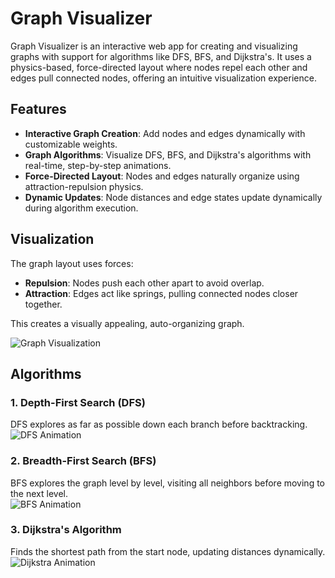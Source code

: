 # Graph Visualizer

Graph Visualizer is an interactive web app for creating and visualizing graphs with support for algorithms like DFS, BFS, and Dijkstra's. It uses a physics-based, force-directed layout where nodes repel each other and edges pull connected nodes, offering an intuitive visualization experience.

## Features

- **Interactive Graph Creation**: Add nodes and edges dynamically with customizable weights.
- **Graph Algorithms**: Visualize DFS, BFS, and Dijkstra's algorithms with real-time, step-by-step animations.
- **Force-Directed Layout**: Nodes and edges naturally organize using attraction-repulsion physics.
- **Dynamic Updates**: Node distances and edge states update dynamically during algorithm execution.

## Visualization

The graph layout uses forces:
- **Repulsion**: Nodes push each other apart to avoid overlap.
- **Attraction**: Edges act like springs, pulling connected nodes closer together.

This creates a visually appealing, auto-organizing graph.

![Graph Visualization](./images/graph-visualization.png)

## Algorithms

### 1. **Depth-First Search (DFS)**

DFS explores as far as possible down each branch before backtracking.  
![DFS Animation](./gifs/dfs.gif)

### 2. **Breadth-First Search (BFS)**

BFS explores the graph level by level, visiting all neighbors before moving to the next level.  
![BFS Animation](./gifs/bfs.gif)

### 3. **Dijkstra's Algorithm**

Finds the shortest path from the start node, updating distances dynamically.  
![Dijkstra Animation](./gifs/dijkstra.gif)


